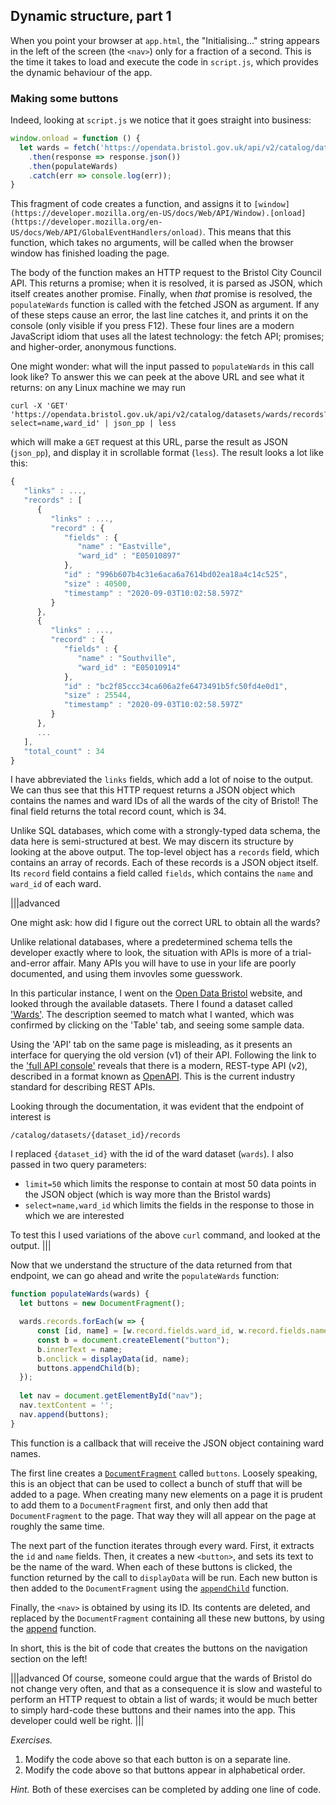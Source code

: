 ## Dynamic structure, part 1

When you point your browser at `app.html`, the "Initialising..." string appears
in the left of the screen (the `<nav>`) only for a fraction of a second. This is
the time it takes to load and execute the code in `script.js`, which provides
the dynamic behaviour of the app.

### Making some buttons

Indeed, looking at `script.js` we notice that it goes straight into business:
```javascript
window.onload = function () {
  let wards = fetch('https://opendata.bristol.gov.uk/api/v2/catalog/datasets/wards/records?limit=50&select=name,ward_id')
    .then(response => response.json())
    .then(populateWards)
    .catch(err => console.log(err));
}
```

This fragment of code creates a function, and assigns it to
`[window](https://developer.mozilla.org/en-US/docs/Web/API/Window).[onload](https://developer.mozilla.org/en-US/docs/Web/API/GlobalEventHandlers/onload)`.
This means that this function, which takes no arguments, will be called when the
browser window has finished loading the page.

The body of the function makes an HTTP request to the Bristol City Council API.
This returns a promise; when it is resolved, it is parsed as JSON, which itself
creates another promise. Finally, when _that_ promise is resolved, the
`populateWards` function is called with the fetched JSON as argument. If any of
these steps cause an error, the last line catches it, and prints it on the
console (only visible if you press F12). These four lines are a modern
JavaScript idiom that uses all the latest technology: the fetch API; promises;
and higher-order, anonymous functions.

One might wonder: what will the input passed to `populateWards` in this call
look like? To answer this we can peek at the above URL and see what it returns:
on any Linux machine we may run
```
curl -X 'GET' 'https://opendata.bristol.gov.uk/api/v2/catalog/datasets/wards/records?select=name,ward_id' | json_pp | less
```
which will make a `GET` request at this URL, parse the result as JSON
(`json_pp`), and display it in scrollable format (`less`). The result looks a
lot like this:
```javascript
{
   "links" : ...,
   "records" : [
      {
         "links" : ...,
         "record" : {
            "fields" : {
               "name" : "Eastville",
               "ward_id" : "E05010897"
            },
            "id" : "996b607b4c31e6aca6a7614bd02ea18a4c14c525",
            "size" : 40500,
            "timestamp" : "2020-09-03T10:02:58.597Z"
         }
      },
      {
         "links" : ...,
         "record" : {
            "fields" : {
               "name" : "Southville",
               "ward_id" : "E05010914"
            },
            "id" : "bc2f85ccc34ca606a2fe6473491b5fc50fd4e0d1",
            "size" : 25544,
            "timestamp" : "2020-09-03T10:02:58.597Z"
         }
      },
      ...
   ],
   "total_count" : 34
}
```
I have abbreviated the `links` fields, which add a lot of noise to the output.
We can thus see that this HTTP request returns a JSON object which contains the
names and ward IDs of all the wards of the city of Bristol! The final field
returns the total record count, which is 34.

Unlike SQL databases, which come with a strongly-typed data schema, the data
here is semi-structured at best. We may discern its structure by looking at the
above output. The top-level object has a `records` field, which contains an
array of records. Each of these records is a JSON object itself. Its `record`
field contains a field called `fields`, which contains the `name` and `ward_id`
of each ward.

|||advanced

One might ask: how did I figure out the correct URL to obtain all the wards?

Unlike relational databases, where a predetermined schema tells the developer
exactly where to look, the situation with APIs is more of a trial-and-error
affair. Many APIs you will have to use in your life are poorly documented, and
using them invovles some guesswork.

In this particular instance, I went on the [Open Data
Bristol](https://opendata.bristol.gov.uk/explore/?sort=modified) website, and
looked through the available datasets. There I found a dataset called
['Wards'](https://opendata.bristol.gov.uk/explore/dataset/wards/information/).
The description seemed to match what I wanted, which was confirmed by clicking
on the 'Table' tab, and seeing some sample data.

Using the 'API' tab on the same page is misleading, as it presents an interface
for querying the old version (v1) of their API. Following the link to the ['full
API console'](https://opendata.bristol.gov.uk/api/v2/console) reveals that
there is a modern, REST-type API (v2), described in a format known as
[OpenAPI](https://swagger.io/docs/specification/about/). This is the current
industry standard for describing REST APIs.

Looking through the documentation, it was evident that the endpoint of interest is
```
/catalog/datasets/{dataset_id}/records
```
I replaced `{dataset_id}` with the id of the ward dataset (`wards`). I also
passed in two query parameters:
* `limit=50` which limits the response to contain at most 50 data points in the JSON object (which is way more than the Bristol wards)
* `select=name,ward_id` which limits the fields in the response to those in which we are interested

To test this I used variations of the above `curl` command, and looked at the output.
|||

Now that we understand the structure of the data returned from that endpoint, we can go ahead and write the `populateWards` function:
```javascript
function populateWards(wards) {
  let buttons = new DocumentFragment();

  wards.records.forEach(w => {
      const [id, name] = [w.record.fields.ward_id, w.record.fields.name];
      const b = document.createElement("button");
      b.innerText = name;
      b.onclick = displayData(id, name);
      buttons.appendChild(b);
  });
  
  let nav = document.getElementById("nav");
  nav.textContent = '';
  nav.append(buttons);
}
```
This function is a callback that will receive the JSON object containing ward names.

The first line creates a
[`DocumentFragment`](https://developer.mozilla.org/en-US/docs/Web/API/DocumentFragment)
called `buttons`. Loosely speaking, this is an object that can be used to
collect a bunch of stuff that will be added to a page. When creating many new
elements on a page it is prudent to add them to a `DocumentFragment` first, and
only then add that `DocumentFragment` to the page. That way they will all appear
on the page at roughly the same time.

The next part of the function iterates through every ward. First, it extracts
the `id` and `name` fields. Then, it creates a new `<button>`, and sets its text
to be the name of the ward. When each of these buttons is clicked, the function
returned by the call to `displayData` will be run. Each new button is then added
to the `DocumentFragment` using the
[`appendChild`](https://developer.mozilla.org/en-US/docs/Web/API/Node/appendChild)
function.

Finally, the `<nav>` is obtained by using its ID. Its contents are deleted, and
replaced by the `DocumentFragment` containing all these new buttons, by using
the [append](https://developer.mozilla.org/en-US/docs/Web/API/Element/append)
function.

In short, this is the bit of code that creates the buttons on the navigation
section on the left!

|||advanced
Of course, someone could argue that the wards of Bristol do not change very
often, and that as a consequence it is slow and wasteful to perform an HTTP
request to obtain a list of wards; it would be much better to simply hard-code
these buttons and their names into the app. This developer could well be right.
|||

*Exercises.*
1. Modify the code above so that each button is on a separate line.
2. Modify the code above so that buttons appear in alphabetical order.

_Hint._ Both of these exercises can be completed by adding one line of code.